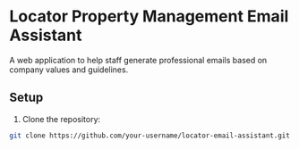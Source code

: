 # Locator Property Management Email Assistant

A web application to help staff generate professional emails based on company values and guidelines.

## Setup

1. Clone the repository:
```bash
git clone https://github.com/your-username/locator-email-assistant.git
